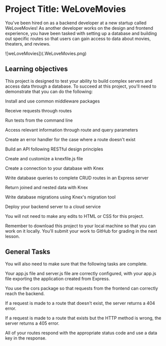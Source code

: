 
# Project Title: WeLoveMovies

You've been hired on as a backend developer at a new startup called WeLoveMovies! As another developer works on the design and frontend experience, you have been tasked with setting up a database and building out specific routes so that users can gain access to data about movies, theaters, and reviews.

![weLoveMovies])(.WeLoveMovies.png)

## Learning objectives
This project is designed to test your ability to build complex servers and access data through a database. To succeed at this project, you'll need to demonstrate that you can do the following:

Install and use common middleware packages

Receive requests through routes

Run tests from the command line

Access relevant information through route and query parameters

Create an error handler for the case where a route doesn't exist

Build an API following RESTful design principles

Create and customize a knexfile.js file

Create a connection to your database with Knex

Write database queries to complete CRUD routes in an Express server

Return joined and nested data with Knex

Write database migrations using Knex's migration tool

Deploy your backend server to a cloud service

You will not need to make any edits to HTML or CSS for this project.

Remember to download this project to your local machine so that you can work on it locally. You'll submit your work to GitHub for grading in the next lesson.

## General Tasks
You will also need to make sure that the following tasks are complete.

Your app.js file and server.js file are correctly configured, with your app.js file exporting the application created from Express.

You use the cors package so that requests from the frontend can correctly reach the backend.

If a request is made to a route that doesn't exist, the server returns a 404 error.

If a request is made to a route that exists but the HTTP method is wrong, the server returns a 405 error.

All of your routes respond with the appropriate status code and use a data key in the response.
